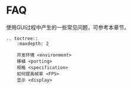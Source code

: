# FAQ

使用GUI过程中产生的一些常见问题，可参考本章节。

```eval_rst
.. toctree::
    :maxdepth: 2

    开发环境 <environment>
    移植 <porting>
    规格 <specification>
    如何提高帧率 <FPS>
    显示 <display>
```
